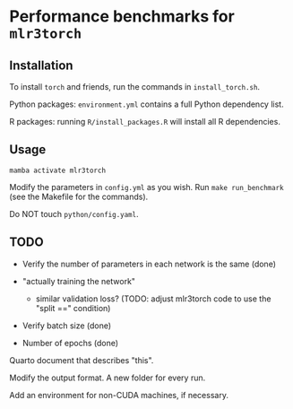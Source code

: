 # Performance benchmarks for `mlr3torch`

## Installation

To install `torch` and friends, run the commands in `install_torch.sh`.

Python packages: `environment.yml` contains a full Python dependency list.

R packages: running `R/install_packages.R` will install all R dependencies.

## Usage

`mamba activate mlr3torch`

Modify the parameters in `config.yml` as you wish. Run `make run_benchmark` (see the Makefile for the commands).

Do NOT touch `python/config.yaml`.

## TODO

- Verify the number of parameters in each network is the same (done)

- "actually training the network"

    - similar validation loss? (TODO: adjust mlr3torch code to use the "split ==" condition)

- Verify batch size (done)

- Number of epochs (done)

Quarto document that describes "this". 

Modify the output format. A new folder for every run. 

Add an environment for non-CUDA machines, if necessary.
